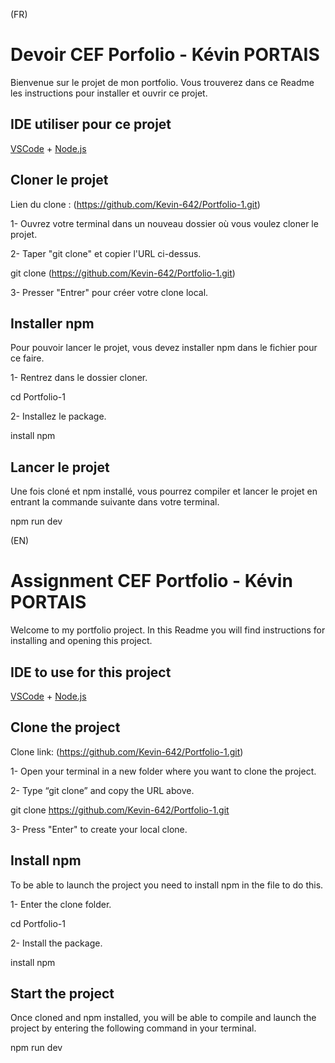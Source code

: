 (FR)

# Devoir CEF Porfolio - Kévin PORTAIS

Bienvenue sur le projet de mon portfolio.
Vous trouverez dans ce Readme les instructions pour installer et ouvrir ce projet.

## IDE utiliser pour ce projet

[VSCode](https://code.visualstudio.com/) + [Node.js](https://nodejs.org/)

## Cloner le projet

Lien du clone : (https://github.com/Kevin-642/Portfolio-1.git)

1- Ouvrez votre terminal dans un nouveau dossier où vous voulez cloner le projet.

2- Taper "git clone" et copier l'URL ci-dessus.

git clone (https://github.com/Kevin-642/Portfolio-1.git)

3- Presser "Entrer" pour créer votre clone local.

## Installer npm

Pour pouvoir lancer le projet, vous devez installer npm dans le fichier pour ce faire.

1- Rentrez dans le dossier cloner.

cd Portfolio-1

2- Installez le package.

install npm

## Lancer le projet

Une fois cloné et npm installé, vous pourrez compiler et lancer le projet en entrant la commande suivante dans votre terminal.

npm run dev

(EN)

# Assignment CEF Portfolio - Kévin PORTAIS

Welcome to my portfolio project.
In this Readme you will find instructions for installing and opening this project.

## IDE to use for this project

[VSCode](https://code.visualstudio.com/) + [Node.js](https://nodejs.org/)

## Clone the project

Clone link: (https://github.com/Kevin-642/Portfolio-1.git)

1- Open your terminal in a new folder where you want to clone the project.

2- Type “git clone” and copy the URL above.

git clone https://github.com/Kevin-642/Portfolio-1.git

3- Press "Enter" to create your local clone.

## Install npm

To be able to launch the project you need to install npm in the file to do this.

1- Enter the clone folder.

cd Portfolio-1

2- Install the package.

install npm

## Start the project

Once cloned and npm installed, you will be able to compile and launch the project by entering the following command in your terminal.

npm run dev
